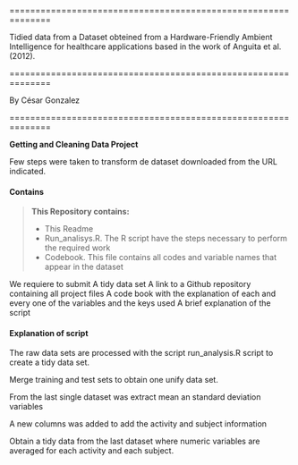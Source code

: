 ==============================================================

Tidied data from a Dataset obteined from a Hardware-Friendly Ambient Intelligence for healthcare applications based in the work of Anguita et al. (2012).

==============================================================

By César Gonzalez

==============================================================

**Getting and Cleaning Data Project**

Few steps were taken to transform de dataset downloaded from the URL indicated.

#### <i class="icon-file"></i> Contains
>**This Repository contains:**
> - This Readme
> - Run_analisys.R. The R script have the steps necessary to perform the required work
> - Codebook. This file contains all codes and variable names that appear in the dataset

We requiere to submit
A tidy data set
A link to a Github repository containing all project files
A code book with the explanation of each and every one of the variables and the keys used
A brief explanation of the script

#### <i class="icon-file"></i>Explanation of script

The raw data sets are processed with the script run_analysis.R script to create a tidy data set.

Merge training and test sets to obtain one unify data set.

From the last single dataset was extract mean an standard deviation variables

A new columns was added to add the activity and subject information

Obtain a tidy data from the last dataset where numeric variables are averaged for each activity and each subject.
